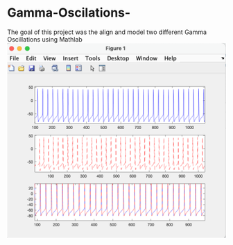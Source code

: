 # Gamma-Oscilations-
The goal of this project was the align and model two different Gamma Oscillations using Mathlab 
![Gamma Oscilation of two Neurons](Gamma.png)
